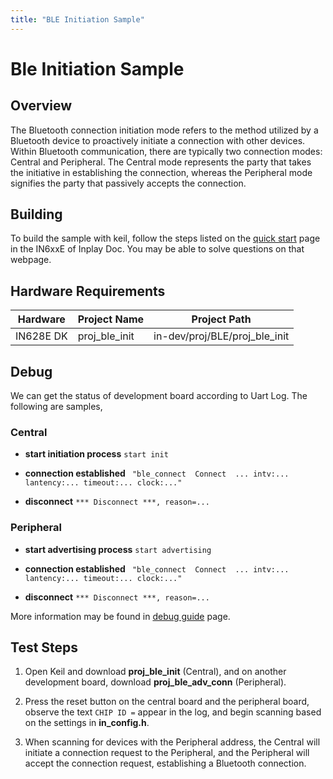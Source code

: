 ```yaml
---
title: "BLE Initiation Sample"
---
```


# Ble Initiation Sample


## Overview 

The Bluetooth connection initiation mode refers to the method utilized by a Bluetooth device to proactively initiate a connection with other devices. Within Bluetooth communication, there are typically two connection modes: Central and Peripheral. The Central mode represents the party that takes the initiative in establishing the connection, whereas the Peripheral mode signifies the party that passively accepts the connection.



## Building

To build the sample with keil, follow the steps listed on the  [quick start](https://inplay-inc.github.io/docs/in6xxe/getting-started/installation/quick-start.html) page in the IN6xxE  of Inplay Doc. You may be able to solve questions on that webpage.



## Hardware Requirements

| Hardware                                    |  Project Name  | Project Path                  |
| ------------------------------------------- |  ------------- | ----------------------------- |
| IN628E DK | proj_ble_init | in-dev/proj/BLE/proj_ble_init |



## Debug

We can get the status of development board according to Uart Log. The following are samples,

### Central

- **start initiation process** `start init`

- **connection established** ` "ble_connect  Connect  ... intv:... lantency:... timeout:... clock:..."`

- **disconnect** `*** Disconnect ***, reason=...`

### Peripheral

- **start advertising process** `start advertising`

- **connection established** ` "ble_connect  Connect  ... intv:... lantency:... timeout:... clock:..."`

- **disconnect** `*** Disconnect ***, reason=...`

More information may be found in  [debug guide](https://inplay-inc.github.io/docs/in6xxe/examples-and-use-case/debug-reference)  page.



## Test Steps

1. Open Keil and download **proj_ble_init** (Central), and on another development board, download **proj_ble_adv_conn** (Peripheral).

2. Press the reset button on the central board and the peripheral board, observe the text `CHIP ID =` appear in the log, and begin scanning based on the settings in **in_config.h**.

3. When scanning for devices with the Peripheral address, the Central will initiate a connection request to the Peripheral, and the Peripheral will accept the connection request, establishing a Bluetooth connection.


